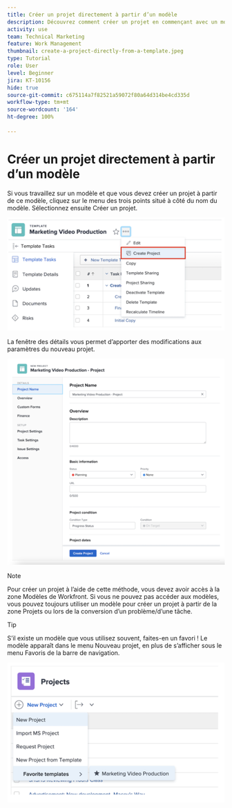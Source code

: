 ```yaml
---
title: Créer un projet directement à partir d’un modèle
description: Découvrez comment créer un projet en commençant avec un modèle déjà créé.
activity: use
team: Technical Marketing
feature: Work Management
thumbnail: create-a-project-directly-from-a-template.jpeg
type: Tutorial
role: User
level: Beginner
jira: KT-10156
hide: true
source-git-commit: c675114a7f82521a59072f80a64d314be4cd335d
workflow-type: tm+mt
source-wordcount: '164'
ht-degree: 100%

---
```


# Créer un projet directement à partir d’un modèle

Si vous travaillez sur un modèle et que vous devez créer un projet à partir de ce modèle, cliquez sur le menu des trois points situé à côté du nom du modèle. Sélectionnez ensuite Créer un projet.

![Option Créer un projet dans le menu](assets/direct-template-01.png)

La fenêtre des détails vous permet d’apporter des modifications aux paramètres du nouveau projet.

![Page de création de projet](assets/direct-template-02.png)

>[!NOTE]
>
>Pour créer un projet à l’aide de cette méthode, vous devez avoir accès à la zone Modèles de Workfront. Si vous ne pouvez pas accéder aux modèles, vous pouvez toujours utiliser un modèle pour créer un projet à partir de la zone Projets ou lors de la conversion d’un problème/d’une tâche.

>[!TIP]
>
>S’il existe un modèle que vous utilisez souvent, faites-en un favori ! Le modèle apparaît dans le menu Nouveau projet, en plus de s’afficher sous le menu Favoris de la barre de navigation.


![Modèles favoris de nouveau projet](assets/direct-template-03.png)
